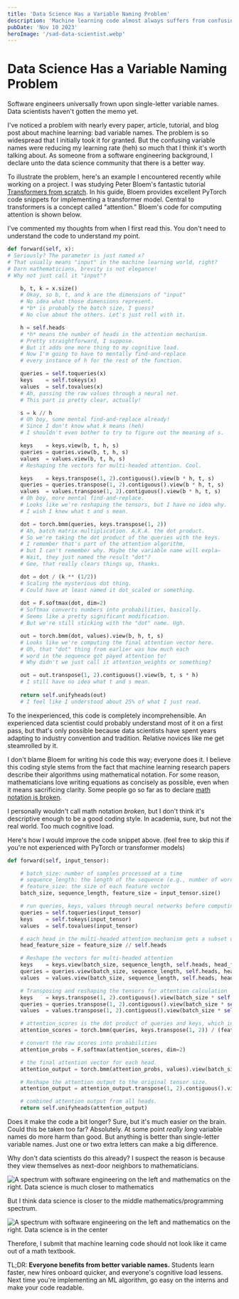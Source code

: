 ```yaml
---
title: 'Data Science Has a Variable Naming Problem'
description: 'Machine learning code almost always suffers from confusing variable names. Clearer, more descriptive variable names can simplify code and make it more accessible to all skill levels.'
pubDate: 'Nov 10 2023'
heroImage: '/sad-data-scientist.webp'
---
```


# Data Science Has a Variable Naming Problem

Software engineers universally frown upon single-letter variable names. Data scientists haven't gotten the memo yet.

I've noticed a problem with nearly every paper, article, tutorial, and blog post about machine learning: bad variable names. The problem is so widespread that I initially took it for granted. But the confusing variable names were reducing my learning rate (heh) so much that I think it's worth talking about. As someone from a software engineering background, I declare unto the data science community that there is a better way.

To illustrate the problem, here's an example I encountered recently while working on a project. I was studying Peter Bloem's fantastic tutorial [Transformers from scratch](https://peterbloem.nl/blog/transformers). In his guide, Bloem provides excellent PyTorch code snippets for implementing a transformer model. Central to transformers is a concept called "attention." Bloem's code for computing attention is shown below.

I've commented my thoughts from when I first read this. You don't need to understand the code to understand my point.

```python
def forward(self, x):
# Seriously? The parameter is just named x?
# That usually means "input" in the machine learning world, right?
# Darn mathematicians, brevity is not elegance!
# Why not just call it "input"?

    b, t, k = x.size()
    # Okay, so b, t, and k are the dimensions of "input"
    # No idea what those dimensions represent.
    # *b* is probably the batch size, I guess?
    # No clue about the others. Let's just roll with it.

    h = self.heads
    # *h* means the number of heads in the attention mechanism.
    # Pretty straightforward, I suppose.
    # But it adds one more thing to my cognitive load.
    # Now I'm going to have to mentally find-and-replace
    # every instance of h for the rest of the function.

    queries = self.toqueries(x)
    keys    = self.tokeys(x)   
    values  = self.tovalues(x)
    # Ah, passing the raw values through a neural net.
    # This part is pretty clear, actually!

    s = k // h
    # Oh boy, some mental find-and-replace already!
    # Since I don't know what k means (heh)
    # I shouldn't even bother to try to figure out the meaning of s.

    keys    = keys.view(b, t, h, s)
    queries = queries.view(b, t, h, s)
    values  = values.view(b, t, h, s)
    # Reshaping the vectors for multi-headed attention. Cool.

    keys    = keys.transpose(1, 2).contiguous().view(b * h, t, s)
    queries = queries.transpose(1, 2).contiguous().view(b * h, t, s)
    values  = values.transpose(1, 2).contiguous().view(b * h, t, s)
    # Oh boy, more mental find-and-replace.
    # Looks like we're reshaping the tensors, but I have no idea why.
    # I wish I knew what t and s mean.

    dot = torch.bmm(queries, keys.transpose(1, 2))
    # Ah, batch matrix multiplication. A.K.A. the dot product.
    # So we're taking the dot product of the queries with the keys.
    # I remember that's part of the attention algorithm,
    # but I can't remember why. Maybe the variable name will expla—
    # Wait, they just named the result "dot"?
    # Gee, that really clears things up, thanks.

    dot = dot / (k ** (1/2))
    # Scaling the mysterious dot thing.
    # Could have at least named it dot_scaled or something.
    
    dot = F.softmax(dot, dim=2)
    # Softmax converts numbers into probabilities, basically.
    # Seems like a pretty significant modification.
    # But we're still sticking with the "dot" name. Ugh.

    out = torch.bmm(dot, values).view(b, h, t, s)
    # Looks like we're computing the final attention vector here.
    # Oh, that "dot" thing from earlier was how much each
    # word in the sequence got payed attention to!
    # Why didn't we just call it attention_weights or something?

    out = out.transpose(1, 2).contiguous().view(b, t, s * h)
    # I still have no idea what t and s mean.
    
    return self.unifyheads(out)
    # I feel like I understood about 25% of what I just read.
```

To the inexperienced, this code is completely incomprehensible. An experienced data scientist could probably understand most of it on a first pass, but that's only possible because data scientists have spent years adapting to industry convention and tradition. Relative novices like me get steamrolled by it.

I don't blame Bloem for writing his code this way; everyone does it. I believe this coding style stems from the fact that machine learning research papers describe their algorithms using mathematical notation. For some reason, mathematicians love writing equations as concisely as possible, even when it means sacrificing clarity. Some people go so far as to declare [math notation is broken](https://davidwees.com/content/mathematical-notation-broken/).

I personally wouldn't call math notation *broken*, but I don't think it's descriptive enough to be a good coding style. In academia, sure, but not the real world. Too much cognitive load.

Here's how I would improve the code snippet above. (feel free to skip this if you're not experienced with PyTorch or transformer models)

```python
def forward(self, input_tensor):

    # batch_size: number of samples processed at a time
    # sequence_length: the length of the sequence (e.g., number of words/tokens)
    # feature_size: the size of each feature vector
    batch_size, sequence_length, feature_size = input_tensor.size()

    # run queries, keys, values through neural networks before computing attention.
    queries = self.toqueries(input_tensor)
    keys    = self.tokeys(input_tensor)   
    values  = self.tovalues(input_tensor)

    # each head in the multi-headed attention mechanism gets a subset of the features
    head_feature_size = feature_size // self.heads

    # Reshape the vectors for multi-headed attention
    keys    = keys.view(batch_size, sequence_length, self.heads, head_feature_size)
    queries = queries.view(batch_size, sequence_length, self.heads, head_feature_size)
    values  = values.view(batch_size, sequence_length, self.heads, head_feature_size)

    # Transposing and reshaping the tensors for attention calculation
    keys    = keys.transpose(1, 2).contiguous().view(batch_size * self.heads, sequence_length, head_feature_size)
    queries = queries.transpose(1, 2).contiguous().view(batch_size * self.heads, sequence_length, head_feature_size)
    values  = values.transpose(1, 2).contiguous().view(batch_size * self.heads, sequence_length, head_feature_size)

    # attention_scores is the dot product of queries and keys, which indicates how much attention to pay to other parts of the sequence.
    attention_scores = torch.bmm(queries, keys.transpose(1, 2)) / (feature_size ** 0.5)

    # convert the raw scores into probabilities
    attention_probs = F.softmax(attention_scores, dim=2)

    # the final attention vector for each head.
    attention_output = torch.bmm(attention_probs, values).view(batch_size, self.heads, sequence_length, head_feature_size)

    # Reshape the attention output to the original tensor size.
    attention_output = attention_output.transpose(1, 2).contiguous().view(batch_size, sequence_length, feature_size * self.heads)

    # combined attention output from all heads.
    return self.unifyheads(attention_output)
```

Does it make the code a bit longer? Sure, but it's much easier on the brain. Could this be taken too far? Absolutely. At some point *really long* variable names do more harm than good. But anything is better than single-letter variable names. Just one or two extra letters can make a big difference.

Why don't data scientists do this already? I suspect the reason is because they view themselves as next-door neighbors to mathematicians.

![A spectrum with software engineering on the left and mathematics on the right. Data science is much closer to mathematics](/data-sci-spectrum-false.webp)

But I think data science is closer to the middle mathematics/programming spectrum.

![A spectrum with software engineering on the left and mathematics on the right. Data science is in the center](/data-sci-spectrum-true.webp)

Therefore, I submit that machine learning code should not look like it came out of a math textbook.

TL;DR: **Everyone benefits from better variable names.** Students learn faster, new hires onboard quicker, and everyone's cognitive load lessens. Next time you're implementing an ML algorithm, go easy on the interns and make your code readable.
